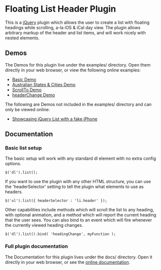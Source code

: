 Floating List Header Plugin
===========================

This is a [jQuery](http://jquery.com/) plugin which allows the user to create a list with 
floating headings while scrolling, a-la iOS & iCal day view. The plugin allows arbitrary 
markup of the header and list items, and will work nicely with nested elements.

Demos
-----

The Demos for this plugin live under the examples/ directory. Open them directly in your web browser, or view the following online examples:

- [Basic Demo](http://www.teamdf.com/jquery-plugins/list/examples/demo-basic.html)
- [Australian States & Cities Demo](http://www.teamdf.com/jquery-plugins/list/examples/demo-australia.html)
- [ScrollTo Demo](http://www.teamdf.com/jquery-plugins/list/examples/demo-scrollto.html)
- [headerChange Demo](http://www.teamdf.com/jquery-plugins/list/examples/demo-headerchange.html)

The following are Demos not included in the examples/ directory and can only be viewed online:

- [Showcasing jQuery List with a fake iPhone](http://www.teamdf.com/web/showcasing-jquery-list-with-a-fake-iphone/147/)

Documentation
-------------
### Basic list setup

The basic setup will work with any standard dl element with no extra config options.

	$('dl').list();

If you want to use the plugin with any other HTML structure, you can use the 'headerSelector' setting
to tell the plugin what elements to use as headers.

	$('ul').list({ headerSelector : 'li.header' });

Other capabilities include methods which will scroll the list to any heading, with optional animation,
and a method which will report the current heading that the user sees. You can also bind to an event
which will fire whenever the currently viewed heading changes.

	$('dl').list().bind( 'headingChange', myFunction );

### Full plugin documentation

The Documentation for this plugin lives under the docs/ directory. Open it directly 
in your web browser, or see the [online documentation](http://teamdf.com/jquery-plugins/list/).